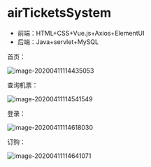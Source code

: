 # airTicketsSystem
- 前端：HTML+CSS+Vue.js+Axios+ElementUI
- 后端：Java+servlet+MySQL

首页：

![image-20200411114435053](C:\Users\Alien\AppData\Roaming\Typora\typora-user-images\image-20200411114435053.png)

查询机票：

![image-20200411114541549](C:\Users\Alien\AppData\Roaming\Typora\typora-user-images\image-20200411114541549.png)

登录：

![image-20200411114618030](C:\Users\Alien\AppData\Roaming\Typora\typora-user-images\image-20200411114618030.png)

订购：

![image-20200411114641071](C:\Users\Alien\AppData\Roaming\Typora\typora-user-images\image-20200411114641071.png)